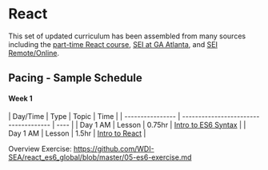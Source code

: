 # React

This set of updated curriculum has been assembled from many sources including the [part-time React course](https://git.generalassemb.ly/react-development/react-development-course-materials), [SEI at GA Atlanta](https://generalassemb.ly/locations/atlanta), and [SEI Remote/Online](https://generalassemb.ly/education/software-engineering-immersive-remote/online). 

## Pacing - Sample Schedule

#### Week 1

| Day/Time | Type | Topic | Time |
| ---------------- | ------------------------------------- | ---- |
| Day 1 AM | Lesson | 0.75hr | [Intro to ES6 Syntax](es6-syntax/readme.md) | 
| Day 1 AM | Lesson | 1.5hr | [Intro to React](#) | 




Overview Exercise: https://github.com/WDI-SEA/react_es6_global/blob/master/05-es6-exercise.md

